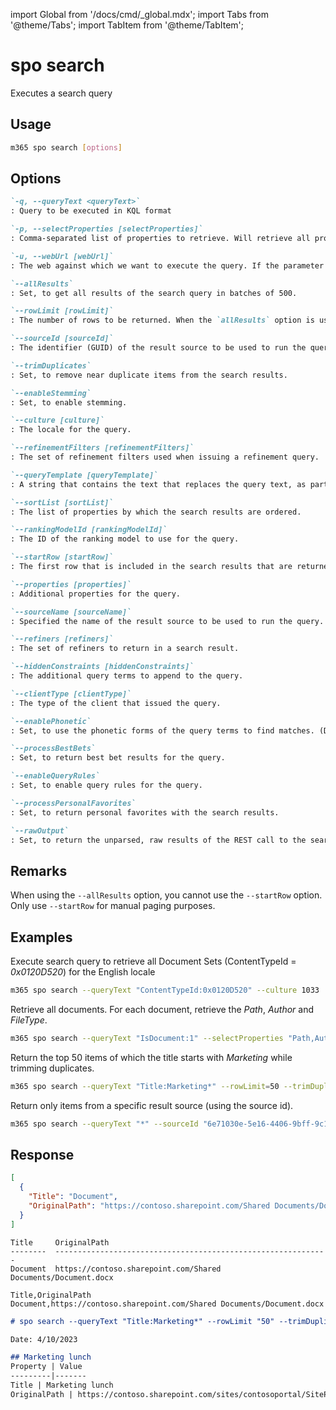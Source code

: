 <!-- DISCLAIMER: All secrets, passwords, and sensitive values in this document are examples only and not real credentials. -->
import Global from '/docs/cmd/_global.mdx';
import Tabs from '@theme/Tabs';
import TabItem from '@theme/TabItem';

# spo search

Executes a search query

## Usage

```sh
m365 spo search [options]
```

## Options

```md definition-list
`-q, --queryText <queryText>`
: Query to be executed in KQL format

`-p, --selectProperties [selectProperties]`
: Comma-separated list of properties to retrieve. Will retrieve all properties if not specified and json output is requested.

`-u, --webUrl [webUrl]`
: The web against which we want to execute the query. If the parameter is not defined, the query is executed against the web that's used when logging in to the SPO environment.

`--allResults`
: Set, to get all results of the search query in batches of 500.

`--rowLimit [rowLimit]`
: The number of rows to be returned. When the `allResults` option is used, the specified value will define the size of retrieved batches

`--sourceId [sourceId]`
: The identifier (GUID) of the result source to be used to run the query.

`--trimDuplicates`
: Set, to remove near duplicate items from the search results.

`--enableStemming`
: Set, to enable stemming.

`--culture [culture]`
: The locale for the query.

`--refinementFilters [refinementFilters]`
: The set of refinement filters used when issuing a refinement query.

`--queryTemplate [queryTemplate]`
: A string that contains the text that replaces the query text, as part of a query transformation.

`--sortList [sortList]`
: The list of properties by which the search results are ordered.

`--rankingModelId [rankingModelId]`
: The ID of the ranking model to use for the query.

`--startRow [startRow]`
: The first row that is included in the search results that are returned. You use this parameter when you want to implement manual paging for search results.

`--properties [properties]`
: Additional properties for the query.

`--sourceName [sourceName]`
: Specified the name of the result source to be used to run the query.

`--refiners [refiners]`
: The set of refiners to return in a search result.

`--hiddenConstraints [hiddenConstraints]`
: The additional query terms to append to the query.

`--clientType [clientType]`
: The type of the client that issued the query.

`--enablePhonetic`
: Set, to use the phonetic forms of the query terms to find matches. (Default = `false`).

`--processBestBets`
: Set, to return best bet results for the query.

`--enableQueryRules`
: Set, to enable query rules for the query.

`--processPersonalFavorites`
: Set, to return personal favorites with the search results.

`--rawOutput`
: Set, to return the unparsed, raw results of the REST call to the search API.
```

<Global />

## Remarks

When using the `--allResults` option, you cannot use the `--startRow` option. Only use `--startRow` for manual paging purposes.

## Examples

Execute search query to retrieve all Document Sets (ContentTypeId = _0x0120D520_) for the English locale

```sh
m365 spo search --queryText "ContentTypeId:0x0120D520" --culture 1033
```

Retrieve all documents. For each document, retrieve the _Path_, _Author_ and _FileType_.

```sh
m365 spo search --queryText "IsDocument:1" --selectProperties "Path,Author,FileType" --allResults
```

Return the top 50 items of which the title starts with _Marketing_ while trimming duplicates.

```sh
m365 spo search --queryText "Title:Marketing*" --rowLimit=50 --trimDuplicates
```

Return only items from a specific result source (using the source id).

```sh
m365 spo search --queryText "*" --sourceId "6e71030e-5e16-4406-9bff-9c1829843083"
```

## Response

<Tabs>
  <TabItem value="JSON">

  ```json
  [
    {
      "Title": "Document",
      "OriginalPath": "https://contoso.sharepoint.com/Shared Documents/Document.docx"
    }
  ]
  ```

  </TabItem>
  <TabItem value="Text">

  ```text
  Title     OriginalPath
  --------  -------------------------------------------------------------
  Document  https://contoso.sharepoint.com/Shared Documents/Document.docx
  ```

  </TabItem>
  <TabItem value="CSV">

  ```csv
  Title,OriginalPath
  Document,https://contoso.sharepoint.com/Shared Documents/Document.docx
  ```

  </TabItem>
  <TabItem value="Markdown">

  ```md
  # spo search --queryText "Title:Marketing*" --rowLimit "50" --trimDuplicates "true"

  Date: 4/10/2023

  ## Marketing lunch
  Property | Value
  ---------|-------
  Title | Marketing lunch
  OriginalPath | https://contoso.sharepoint.com/sites/contosoportal/SitePages/Marketing-Lunch.aspx
  ```

  </TabItem>
</Tabs>
